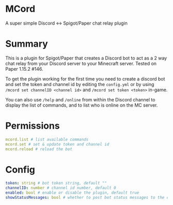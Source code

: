 # MCord
A super simple Discord &lt;-> Spigot/Paper chat relay plugin

# Summary

This is a plugin for Spigot/Paper that creates a Discord bot to act as a 2 way chat relay from your Discord server to your Minecraft server. Tested on Paper 1.15.2 #146.

To get the plugin working for the first time you need to create a discord bot and set the token and channel id by editing the `config.yml` or by using `/mcord set channelID <channel id>` and `/mcord set token <token>` in-game.

You can also use `/help` and `/online` from within the Discord channel to display the list of commands, and to list who is online on the MC server.

# Permissions
```yaml
mcord.list # list available commands
mcord.set # set & update token and channel id
mcord.reload # reload the bot
```

# Config
```yaml
token: string # bot token string, default ""
channelID: number # channel id number, default 0
enabled: bool # enable or disable the plugin, default true
showStatusMessages: bool # whether to post bot status messages to the discord server, default false
```
